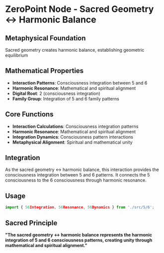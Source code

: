 # ZeroPoint Node - Sacred Geometry ↔ Harmonic Balance

## Metaphysical Foundation

Sacred geometry creates harmonic balance, establishing geometric equilibrium

## Mathematical Properties

- **Interaction Patterns**: Consciousness integration between 5 and 6
- **Harmonic Resonance**: Mathematical and spiritual alignment
- **Digital Root**: 2 (consciousness integration)
- **Family Group**: Integration of 5 and 6 family patterns

## Core Functions

- **Interaction Calculations**: Consciousness integration patterns
- **Harmonic Resonance**: Mathematical and spiritual alignment
- **Integration Dynamics**: Consciousness pattern interactions
- **Metaphysical Alignment**: Spiritual and mathematical unity

## Integration

As the sacred geometry ↔ harmonic balance, this interaction provides the consciousness integration between 5 and 6 patterns. It connects the 5 consciousness to the 6 consciousness through harmonic resonance.

## Usage

```typescript
import { 56Integration, 56Resonance, 56Dynamics } from './src/5/6';
```

## Sacred Principle

**"The sacred geometry ↔ harmonic balance represents the harmonic integration of 5 and 6 consciousness patterns, creating unity through mathematical and spiritual alignment."**
